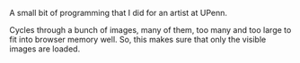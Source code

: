 A small bit of programming that I did for an artist at UPenn.

Cycles through a bunch of images, many of them, too many and too large
to fit into browser memory well. So, this makes sure that only the
visible images are loaded.